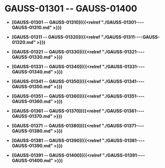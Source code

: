 # GAUSS-01301 -- GAUSS-01400<a name="ZH-CN_TOPIC_0302073657"></a>

-   **[GAUSS-01301 -- GAUSS-01310]({{<relref "./GAUSS-01301----GAUSS-01310.md" >}})**  

-   **[GAUSS-01311 -- GAUSS-01320]({{<relref "./GAUSS-01311----GAUSS-01320.md" >}})**  

-   **[GAUSS-01321 -- GAUSS-01330]({{<relref "./GAUSS-01321----GAUSS-01330.md" >}})**  

-   **[GAUSS-01331 -- GAUSS-01340]({{<relref "./GAUSS-01331----GAUSS-01340.md" >}})**  

-   **[GAUSS-01341 -- GAUSS-01350]({{<relref "./GAUSS-01341----GAUSS-01350.md" >}})**  

-   **[GAUSS-01351 -- GAUSS-01360]({{<relref "./GAUSS-01351----GAUSS-01360.md" >}})**  

-   **[GAUSS-01361 -- GAUSS-01370]({{<relref "./GAUSS-01361----GAUSS-01370.md" >}})**  

-   **[GAUSS-01371 -- GAUSS-01380]({{<relref "./GAUSS-01371----GAUSS-01380.md" >}})**  

-   **[GAUSS-01381 -- GAUSS-01390]({{<relref "./GAUSS-01381----GAUSS-01390.md" >}})**  

-   **[GAUSS-01391 -- GAUSS-01400]({{<relref "./GAUSS-01391----GAUSS-01400.md" >}})**  


